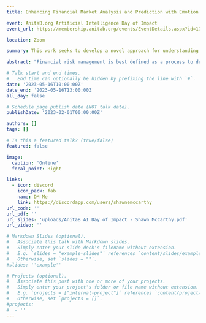 ```yaml
---
title: Enhancing Financial Market Analysis and Prediction with Emotion Corpora and News Co-Occurrence Network

event: AnitaB.org Artificial Intelligence Day of Impact
event_url: https://membership.anitab.org/events/EventDetails.aspx?id=1737320

location: Zoom

summary: This work seeks to develop a novel approach for understanding how news analysis and global events influence market sentiment and performance across various sectors.

abstract: "Financial risk management is best defined as a process to deal with uncertainties resulting from financial markets.  Karen Horcher defines financial risk management as the process of identifying, assessing, and controlling financial risks that may impact an organization's ability to achieve its financial objectives. This includes identifying risks related to credit, market, liquidity, operational, and other areas, and developing strategies and techniques to mitigate those risks. (Horcher, 2011).  Emotional analysis of financial news can provide insight into market sentiment and enable investors to gain a better understanding on how the market is likely to react.  By analyzing the emotional content of news articles, organizations can gain insights into potential risks and opportunities and develop strategies to mitigate or capitalize on them."

# Talk start and end times.
#   End time can optionally be hidden by prefixing the line with `#`.
date: '2023-05-16T10:00:00Z'
date_end: '2023-05-16T13:00:00Z'
all_day: false

# Schedule page publish date (NOT talk date).
publishDate: '2023-02-01T00:00:00Z'

authors: []
tags: []

# Is this a featured talk? (true/false)
featured: false

image:
  caption: 'Online'
  focal_point: Right

links:
  - icon: discord
    icon_pack: fab
    name: DM Me
    link: https://discordapp.com/users/shawnemccarthy
url_code: ''
url_pdf: ''
url_slides: 'uploads/AnitaB AI Day of Impact - Shawn McCarthy.pdf'
url_video: ''

# Markdown Slides (optional).
#   Associate this talk with Markdown slides.
#   Simply enter your slide deck's filename without extension.
#   E.g. `slides = "example-slides"` references `content/slides/example-slides.md`.
#   Otherwise, set `slides = ""`.
#slides: ''example''

# Projects (optional).
#   Associate this post with one or more of your projects.
#   Simply enter your project's folder or file name without extension.
#   E.g. `projects = ["internal-project"]` references `content/project/deep-learning/index.md`.
#   Otherwise, set `projects = []`.
#projects:
#  - ''
---
```


